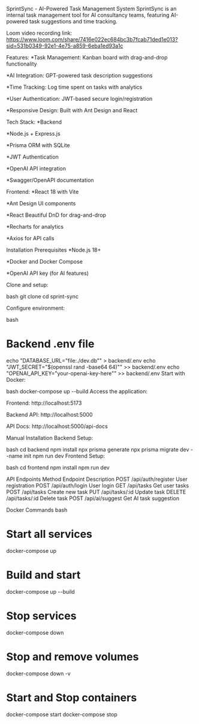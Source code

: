 SprintSync - AI-Powered Task Management System
SprintSync is an internal task management tool for AI consultancy teams, featuring AI-powered task suggestions and time tracking.

Loom video recording link: https://www.loom.com/share/7416e022ec684bc3b7fcab71ded1e013?sid=531b0349-92e1-4e75-a859-6eba1ed93a1c

Features:
*Task Management: Kanban board with drag-and-drop functionality

*AI Integration: GPT-powered task description suggestions

*Time Tracking: Log time spent on tasks with analytics

*User Authentication: JWT-based secure login/registration

*Responsive Design: Built with Ant Design and React

Tech Stack:
*Backend

*Node.js + Express.js

*Prisma ORM with SQLite

*JWT Authentication

*OpenAI API integration

*Swagger/OpenAPI documentation

Frontend:
*React 18 with Vite

*Ant Design UI components

*React Beautiful DnD for drag-and-drop

*Recharts for analytics

*Axios for API calls

Installation
Prerequisites
*Node.js 18+

*Docker and Docker Compose

*OpenAI API key (for AI features)

Clone and setup:

bash
git clone <your-repo>
cd sprint-sync


Configure environment:

bash
# Backend .env file
echo "DATABASE_URL=\"file:./dev.db\"" > backend/.env
echo "JWT_SECRET=\"$(openssl rand -base64 64)\"" >> backend/.env
echo "OPENAI_API_KEY=\"your-openai-key-here\"" >> backend/.env
Start with Docker:

bash
docker-compose up --build
Access the application:

Frontend: http://localhost:5173

Backend API: http://localhost:5000

API Docs: http://localhost:5000/api-docs

Manual Installation
Backend Setup:

bash
cd backend
npm install
npx prisma generate
npx prisma migrate dev --name init
npm run dev
Frontend Setup:

bash
cd frontend
npm install
npm run dev

 API Endpoints
Method	Endpoint	Description
POST	/api/auth/register	User registration
POST	/api/auth/login	User login
GET	/api/tasks	Get user tasks
POST	/api/tasks	Create new task
PUT	/api/tasks/:id	Update task
DELETE	/api/tasks/:id	Delete task
POST	/api/ai/suggest	Get AI task suggestion

Docker Commands
bash
# Start all services
docker-compose up

# Build and start
docker-compose up --build

# Stop services
docker-compose down

# Stop and remove volumes
docker-compose down -v
# Start and Stop containers
docker-compose start
docker-compose stop

